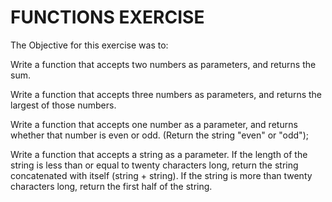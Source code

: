 FUNCTIONS EXERCISE
================================

The Objective for this exercise was to:

Write a function that accepts two numbers as parameters, and returns the sum.

Write a function that accepts three numbers as parameters, and returns the largest of those numbers.

Write a function that accepts one number as a parameter, and returns whether that number is even or odd. 
(Return the string "even" or "odd");

Write a function that accepts a string as a parameter. If the length of the string is less than or equal 
to twenty characters long, return the string concatenated with itself (string + string). If the string is 
more than twenty characters long, return the first half of the string.
